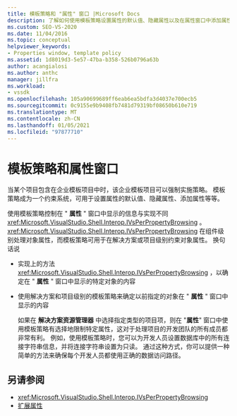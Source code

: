 ```yaml
---
title: 模板策略和 "属性" 窗口 |Microsoft Docs
description: 了解如何使用模板策略设置属性的默认值、隐藏属性以及在属性窗口中添加属性。
ms.custom: SEO-VS-2020
ms.date: 11/04/2016
ms.topic: conceptual
helpviewer_keywords:
- Properties window, template policy
ms.assetid: 1d8019d3-5e57-47ba-b358-526b0796a63b
author: acangialosi
ms.author: anthc
manager: jillfra
ms.workload:
- vssdk
ms.openlocfilehash: 105a90699689ff6eab6ea5bdfa3d4037e700ecb5
ms.sourcegitcommit: 0c9155e9b9408fb7481d79319bf08650b610e719
ms.translationtype: MT
ms.contentlocale: zh-CN
ms.lasthandoff: 01/05/2021
ms.locfileid: "97877710"
---
```

# <a name="template-policy-and-the-properties-window"></a>模板策略和属性窗口
当某个项目包含在企业模板项目中时，该企业模板项目可以强制实施策略。 模板策略成为一个约束系统，可用于设置属性的默认值、隐藏属性、添加属性等等。

 使用模板策略控制在 " **属性** " 窗口中显示的信息与实现不同 <xref:Microsoft.VisualStudio.Shell.Interop.IVsPerPropertyBrowsing> 。 <xref:Microsoft.VisualStudio.Shell.Interop.IVsPerPropertyBrowsing> 在组件级别处理对象属性，而模板策略可用于在解决方案或项目级别约束对象属性。 换句话说

- 实现上的方法 <xref:Microsoft.VisualStudio.Shell.Interop.IVsPerPropertyBrowsing> ，以确定在 " **属性** " 窗口中显示的特定对象的内容

- 使用解决方案和项目级别的模板策略来确定以前指定的对象在 " **属性** " 窗口中显示的内容

  如果在 **解决方案资源管理器** 中选择指定类型的项目项，则在 "**属性**" 窗口中使用模板策略有选择地限制特定属性，这对于处理项目的开发团队的所有成员都非常有利。 例如，使用模板策略时，您可以为开发人员设置数据库中的所有连接字符串信息，并将连接字符串设置为只读。 通过这种方式，你可以提供一种简单的方法来确保每个开发人员都使用正确的数据访问路径。

## <a name="see-also"></a>另请参阅
- <xref:Microsoft.VisualStudio.Shell.Interop.IVsPerPropertyBrowsing>
- [扩展属性](../../extensibility/internals/extending-properties.md)
